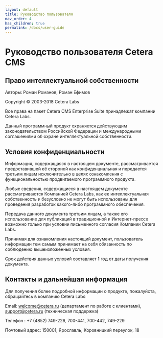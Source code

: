 ```yaml
---
layout: default
title: Руководство пользователя
nav_order: 4
has_children: true
permalink: /docs/user-guide
---
```

# Руководство пользователя Cetera CMS

## Право интеллектуальной собственности

Авторы: Роман Романов, Роман Ефимов

Copyright © 2003-2018 Cetera Labs

Все права на пакет Cetera CMS Enterprise Suite принадлежат компании Cetera Labs.

Данный программный продукт охраняется действующим законодательством Российской Федерации и международными соглашениями об охране интеллектуальной собственности.

## Условия конфиденциальности

Информация, содержащаяся в настоящем документе, рассматривается предоставившей её стороной как конфиденциальная и передается третьим лицам исключительно в целях ознакомления с функциональностью продвигаемого программного продукта.

Любые сведения, содержащиеся в настоящем документе рассматриваются Компанией Cetera Labs, как ее интеллектуальная собственность и безусловно не могут быть использованы для проведения разработок какого-либо программного обеспечения.

Передача данного документа третьим лицам, а также его использование для публикаций в традиционной и Интернет-прессе возможно только при условии письменного согласия Компании Cetera Labs.

Принимая для ознакомления настоящий документ, пользователь информации тем самым принимает на себя обязанность по соблюдению вышеизложенных условия.

Срок действия данных условий составляет 1 год от даты получения документа.

## Контакты и дальнейшая информация
Для получения более подробной информации о продукте, пожалуйста, обращайтесь в компанию Cetera Labs:

Email: [welcome@cetera.ru](mailto:welcome@cetera.ru) (департамент по работе с клиентами), [support@cetera.ru](mailto:support@cetera.ru) (техническая поддержка)

Телефон : +7 (4852) 749-229, 700-441, 700-442, 749-229

Почтовый адрес: 150001, Ярославль, Коровницкий переулок, 18